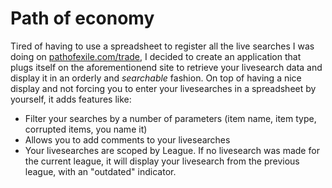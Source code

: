 # Path of economy

Tired of having to use a spreadsheet to register all the live searches I was doing on [pathofexile.com/trade](https://pathofexile.com/trade), I decided to create an application that plugs itself on the aforementionend site to retrieve your livesearch data and display it in an orderly and *searchable* fashion.
On top of having a nice display and not forcing you to enter your livesearches in a spreadsheet by yourself, it adds features like: 


- Filter your searches by a number of parameters (item name, item type, corrupted items, you name it)
- Allows you to add comments to your livesearches
- Your livesearches are scoped by League. If no livesearch was made for the current league, it will display your livesearch from the previous league, with an "outdated" indicator.